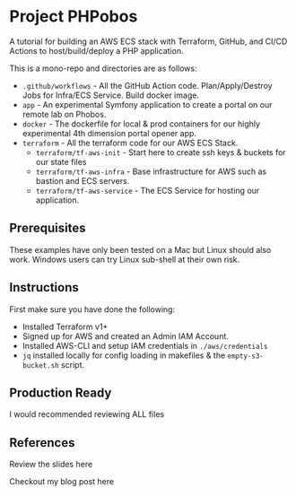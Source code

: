 # Project PHPobos

A tutorial for building an AWS ECS stack with Terraform, GitHub, and CI/CD Actions to host/build/deploy a PHP application.

This is a mono-repo and directories are as follows:

* `.github/workflows` - All the GitHub Action code. Plan/Apply/Destroy Jobs for Infra/ECS Service. Build docker image.
* `app` - An experimental Symfony application to create a portal on our remote lab on Phobos.
* `docker` - The dockerfile for local & prod containers for our highly experimental 4th dimension portal opener app.
* `terraform` - All the terraform code for our AWS ECS Stack.
  * `terraform/tf-aws-init` - Start here to create ssh keys & buckets for our state files
  * `terraform/tf-aws-infra` - Base infrastructure for AWS such as bastion and ECS servers.
  * `terraform/tf-aws-service` - The ECS Service for hosting our application.
 
 ## Prerequisites

These examples have only been tested on a Mac but Linux should also work. Windows users can try Linux sub-shell at their own risk.

 ## Instructions
 
 First make sure you have done the following:
 
 * Installed Terraform v1+
 * Signed up for AWS and created an Admin IAM Account. 
 * Installed AWS-CLI and setup IAM credentials in `./aws/credentials`
 * `jq` installed locally for config loading in makefiles & the `empty-s3-bucket.sh` script.
 
 ## Production Ready
 
 I would recommended reviewing ALL files 
 
 ## References
 
 Review the slides here
 
 Checkout my blog post here